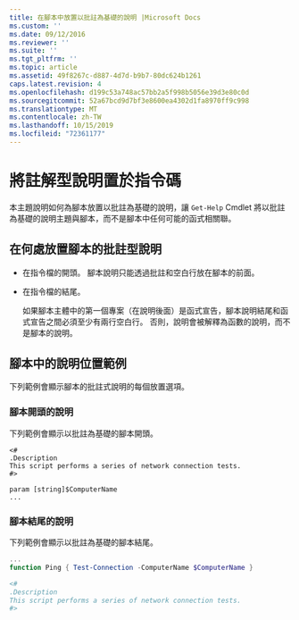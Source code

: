 ```yaml
---
title: 在腳本中放置以批註為基礎的說明 |Microsoft Docs
ms.custom: ''
ms.date: 09/12/2016
ms.reviewer: ''
ms.suite: ''
ms.tgt_pltfrm: ''
ms.topic: article
ms.assetid: 49f8267c-d887-4d7d-b9b7-80dc624b1261
caps.latest.revision: 4
ms.openlocfilehash: d199c53a748ac57bb2a5f998b5056e39d3e80c0d
ms.sourcegitcommit: 52a67bcd9d7bf3e8600ea4302d1fa8970ff9c998
ms.translationtype: MT
ms.contentlocale: zh-TW
ms.lasthandoff: 10/15/2019
ms.locfileid: "72361177"
---
```

# <a name="placing-comment-based-help-in-scripts"></a>將註解型說明置於指令碼

本主題說明如何為腳本放置以批註為基礎的說明，讓 `Get-Help` Cmdlet 將以批註為基礎的說明主題與腳本，而不是腳本中任何可能的函式相關聯。

## <a name="where-to-place-comment-based-help-for-a-script"></a>在何處放置腳本的批註型說明

- 在指令檔的開頭。 腳本說明只能透過批註和空白行放在腳本的前面。

- 在指令檔的結尾。

  如果腳本主體中的第一個專案（在說明後面）是函式宣告，腳本說明結尾和函式宣告之間必須至少有兩行空白行。 否則，說明會被解釋為函數的說明，而不是腳本的說明。

## <a name="examples-of-help-placement-in-a-script"></a>腳本中的說明位置範例

 下列範例會顯示腳本的批註式說明的每個放置選項。

### <a name="help-at-the-beginning-of-a-script"></a>腳本開頭的說明

 下列範例會顯示以批註為基礎的腳本開頭。

```
<#
.Description
This script performs a series of network connection tests.
#>

param [string]$ComputerName
...
```

### <a name="help-at-the-end-of-a-script"></a>腳本結尾的說明

 下列範例會顯示以批註為基礎的腳本結尾。

```powershell
...
function Ping { Test-Connection -ComputerName $ComputerName }

<#
.Description
This script performs a series of network connection tests.
#>

```